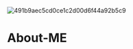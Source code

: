 ![491b9aec5cd0ce1c2d00d6f44a92b5c9](https://user-images.githubusercontent.com/34491538/132264318-ef3b9d46-124d-40bc-ac7b-ce32d76fc259.jpg)
# About-ME
